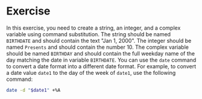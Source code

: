 # Exercise

In this exercise, you need to create a string, an integer, and a complex variable using command substitution. The string should be named `BIRTHDATE` and should contain the text "Jan 1, 2000". The integer should be named `Presents` and should contain the number 10. The complex variable should be named `BIRTHDAY` and should contain the full weekday name of the day matching the date in variable `BIRTHDATE`. You can use the `date` command to convert a date format into a different date format. For example, to convert a date value `date1` to the day of the week of `date1`, use the following command:

```bash
date -d "$date1" +%A
```
